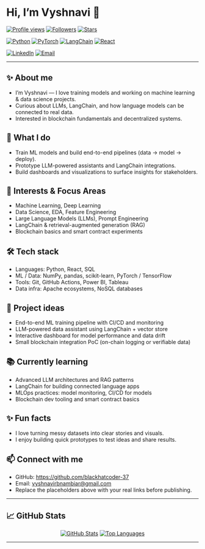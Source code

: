 <!--
  Vyshnavi's GitHub Profile README
  - Edit the contact links and username placeholders before publishing
-->

# Hi, I’m Vyshnavi 👋

[![Profile views](https://komarev.com/ghpvc/?username=blackhatcoder-37&color=brightgreen)](https://github.com/blackhatcoder-37) [![Followers](https://img.shields.io/github/followers/blackhatcoder-37?label=Followers&style=social)](https://github.com/blackhatcoder-37) [![Stars](https://img.shields.io/github/stars/blackhatcoder-37?style=social)](https://github.com/blackhatcoder-37)


[![Python](https://img.shields.io/badge/Python-3776AB?style=for-the-badge&logo=python&logoColor=white)](https://www.python.org) [![PyTorch](https://img.shields.io/badge/PyTorch-%23EE4C2C.svg?style=for-the-badge&logo=pytorch&logoColor=white)](https://pytorch.org) [![LangChain](https://img.shields.io/badge/LangChain-000000?style=for-the-badge&logo=langchain&logoColor=white)](https://github.com/langchain/langchain) [![React](https://img.shields.io/badge/React-%2320232a?style=for-the-badge&logo=react&logoColor=%2361DAFB)](https://reactjs.org)

[![LinkedIn](https://img.shields.io/badge/LinkedIn-Connect-blue?logo=linkedin)](https://www.linkedin.com/in/vyshnavi-r-695419318)
[![Email](https://img.shields.io/badge/Email-hello%40vyshnavirbnambiar-green)](mailto:vyshnavirbnambiar@gmail.com)

---

## ✨ About me
- I’m Vyshnavi — I love training models and working on machine learning & data science projects.
- Curious about LLMs, LangChain, and how language models can be connected to real data.
- Interested in blockchain fundamentals and decentralized systems.

## 🔭 What I do
- Train ML models and build end-to-end pipelines (data → model → deploy).
- Prototype LLM-powered assistants and LangChain integrations.
- Build dashboards and visualizations to surface insights for stakeholders.

## 🧠 Interests & Focus Areas
- Machine Learning, Deep Learning
- Data Science, EDA, Feature Engineering
- Large Language Models (LLMs), Prompt Engineering
- LangChain & retrieval-augmented generation (RAG)
- Blockchain basics and smart contract experiments

## 🛠️ Tech stack
- Languages: Python, React, SQL
- ML / Data: NumPy, pandas, scikit-learn, PyTorch / TensorFlow
- Tools: Git, GitHub Actions, Power BI, Tableau
- Data infra: Apache ecosystems, NoSQL databases

## 🚀 Project ideas
- End-to-end ML training pipeline with CI/CD and monitoring
- LLM-powered data assistant using LangChain + vector store
- Interactive dashboard for model performance and data drift
- Small blockchain integration PoC (on-chain logging or verifiable data)

## 📚 Currently learning
- Advanced LLM architectures and RAG patterns
- LangChain for building connected language apps
- MLOps practices: model monitoring, CI/CD for models
- Blockchain dev tooling and smart contract basics

## ✨ Fun facts
- I love turning messy datasets into clear stories and visuals.
- I enjoy building quick prototypes to test ideas and share results.

## 📫 Connect with me
- GitHub: https://github.com/blackhatcoder-37
- Email: vyshnavirbnambiar@gmail.com
- Replace the placeholders above with your real links before publishing.

---

## 📈 GitHub Stats
<p align="center">
  <a href="https://github.com/blackhatcoder-37"><img src="https://github-readme-stats.vercel.app/api?username=blackhatcoder-37&show_icons=true&theme=radical" alt="GitHub Stats"/></a>
  <a href="https://github.com/blackhatcoder-37"><img src="https://github-readme-stats.vercel.app/api/top-langs/?username=blackhatcoder-37&layout=compact&theme=radical" alt="Top Languages"/></a>
</p>

---

